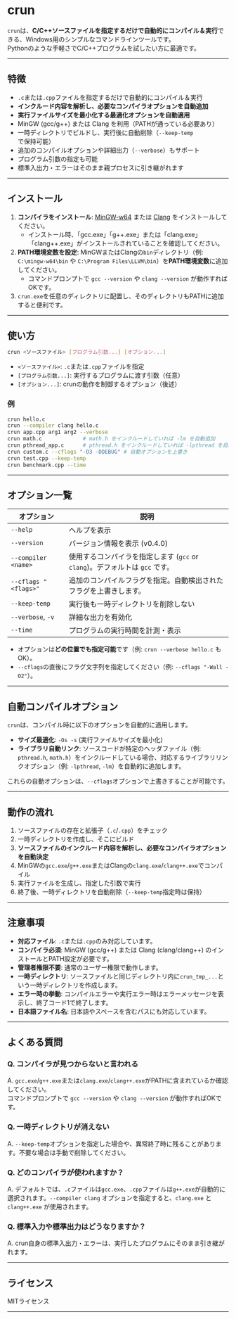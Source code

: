 # crun

`crun`は、**C/C++ソースファイルを指定するだけで自動的にコンパイル＆実行**できる、Windows用のシンプルなコマンドラインツールです。  
Pythonのような手軽さでC/C++プログラムを試したい方に最適です。

---

## 特徴

- `.c`または`.cpp`ファイルを指定するだけで自動的にコンパイル＆実行
- **インクルード内容を解析し、必要なコンパイラオプションを自動追加**
- **実行ファイルサイズを最小化する最適化オプションを自動適用**
- MinGW (gcc/g++) または Clang を利用（PATHが通っている必要あり）
- 一時ディレクトリでビルドし、実行後に自動削除（`--keep-temp`で保持可能）
- 追加のコンパイルオプションや詳細出力（`--verbose`）もサポート
- プログラム引数の指定も可能
- 標準入出力・エラーはそのまま親プロセスに引き継がれます

---

## インストール

1. **コンパイラをインストール**: [MinGW-w64](https://www.mingw-w64.org/) または [Clang](https://clang.llvm.org/) をインストールしてください。
    - インストール時、「gcc.exe」「g++.exe」または「clang.exe」「clang++.exe」がインストールされていることを確認してください。
2. **PATH環境変数を設定**: MinGWまたはClangの`bin`ディレクトリ（例: `C:\mingw-w64\bin` や `C:\Program Files\LLVM\bin`）を**PATH環境変数**に追加してください。
    - コマンドプロンプトで `gcc --version` や `clang --version` が動作すればOKです。
3. `crun.exe`を任意のディレクトリに配置し、そのディレクトリもPATHに追加すると便利です。

---

## 使い方

```sh
crun <ソースファイル> [プログラム引数...] [オプション...]
```

- `<ソースファイル>`: `.c`または`.cpp`ファイルを指定
- `[プログラム引数...]`: 実行するプログラムに渡す引数（任意）
- `[オプション...]`: crunの動作を制御するオプション（後述）

### 例

```sh
crun hello.c
crun --compiler clang hello.c
crun app.cpp arg1 arg2 --verbose
crun math.c             # math.h をインクルードしていれば -lm を自動追加
crun pthread_app.c      # pthread.h をインクルードしていれば -lpthread を自動追加
crun custom.c --cflags "-O3 -DDEBUG" # 自動オプションを上書き
crun test.cpp --keep-temp
crun benchmark.cpp --time
```

---

## オプション一覧

| オプション                | 説明                                    |
|--------------------------|-----------------------------------------|
| `--help`                 | ヘルプを表示                            |
| `--version`              | バージョン情報を表示 (v0.4.0)           |
| `--compiler <name>`      | 使用するコンパイラを指定します (`gcc` or `clang`)。デフォルトは `gcc` です。 |
| `--cflags "<flags>"`     | 追加のコンパイルフラグを指定。自動検出されたフラグを上書きします。 |
| `--keep-temp`            | 実行後も一時ディレクトリを削除しない     |
| `--verbose`, `-v`        | 詳細な出力を有効化                       |
| `--time`                 | プログラムの実行時間を計測・表示         |

- オプションは**どの位置でも指定可能**です（例: `crun --verbose hello.c` もOK）。
- `--cflags`の直後にフラグ文字列を指定してください（例: `--cflags "-Wall -O2"`）。

---

## 自動コンパイルオプション

`crun`は、コンパイル時に以下のオプションを自動的に適用します。

- **サイズ最適化**: `-Os -s` (実行ファイルサイズを最小化)
- **ライブラリ自動リンク**: ソースコードが特定のヘッダファイル（例: `pthread.h`, `math.h`）をインクルードしている場合、対応するライブラリリンクオプション（例: `-lpthread`, `-lm`）を自動的に追加します。

これらの自動オプションは、`--cflags`オプションで上書きすることが可能です。

---

## 動作の流れ

1. ソースファイルの存在と拡張子（`.c`/`.cpp`）をチェック
2. 一時ディレクトリを作成し、そこにビルド
3. **ソースファイルのインクルード内容を解析し、必要なコンパイラオプションを自動決定**
4. MinGWの`gcc.exe`/`g++.exe`またはClangの`clang.exe`/`clang++.exe`でコンパイル
5. 実行ファイルを生成し、指定した引数で実行
6. 終了後、一時ディレクトリを自動削除（`--keep-temp`指定時は保持）

---

## 注意事項

- **対応ファイル**: `.c`または`.cpp`のみ対応しています。
- **コンパイラ必須**: MinGW (gcc/g++) または Clang (clang/clang++) のインストールとPATH設定が必要です。
- **管理者権限不要**: 通常のユーザー権限で動作します。
- **一時ディレクトリ**: ソースファイルと同じディレクトリ内に`crun_tmp_...`という一時ディレクトリを作成します。
- **エラー時の挙動**: コンパイルエラーや実行エラー時はエラーメッセージを表示し、終了コード1で終了します。
- **日本語ファイル名**: 日本語やスペースを含むパスにも対応しています。

---

## よくある質問

### Q. コンパイラが見つからないと言われる

A. `gcc.exe`/`g++.exe`または`clang.exe`/`clang++.exe`がPATHに含まれているか確認してください。  
コマンドプロンプトで `gcc --version` や `clang --version` が動作すればOKです。

### Q. 一時ディレクトリが消えない

A. `--keep-temp`オプションを指定した場合や、異常終了時に残ることがあります。不要な場合は手動で削除してください。

### Q. どのコンパイラが使われますか？

A. デフォルトでは、`.c`ファイルは`gcc.exe`、`.cpp`ファイルは`g++.exe`が自動的に選択されます。`--compiler clang` オプションを指定すると、`clang.exe` と `clang++.exe` が使用されます。

### Q. 標準入力や標準出力はどうなりますか？

A. crun自身の標準入出力・エラーは、実行したプログラムにそのまま引き継がれます。

---

## ライセンス

MITライセンス

---

